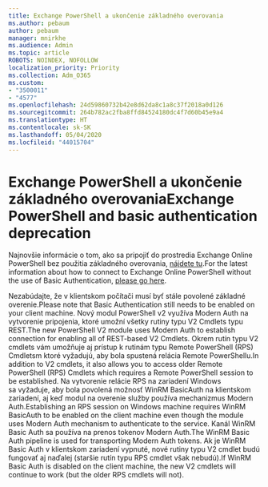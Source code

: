 ```yaml
---
title: Exchange PowerShell a ukončenie základného overovania
ms.author: pebaum
author: pebaum
manager: mnirkhe
ms.audience: Admin
ms.topic: article
ROBOTS: NOINDEX, NOFOLLOW
localization_priority: Priority
ms.collection: Adm_O365
ms.custom:
- "3500011"
- "4577"
ms.openlocfilehash: 24d59860732b42e8d62da8c1a8c37f2018a0d126
ms.sourcegitcommit: 264b782ac2fba8ffd84524180dc4f7d60b45e9a4
ms.translationtype: HT
ms.contentlocale: sk-SK
ms.lasthandoff: 05/04/2020
ms.locfileid: "44015704"
---
```

# <a name="exchange-powershell-and-basic-authentication-deprecation"></a><span data-ttu-id="9b626-102">Exchange PowerShell a ukončenie základného overovania</span><span class="sxs-lookup"><span data-stu-id="9b626-102">Exchange PowerShell and basic authentication deprecation</span></span>

<span data-ttu-id="9b626-103">Najnovšie informácie o tom, ako sa pripojiť do prostredia Exchange Online PowerShell bez použitia základného overovania, [nájdete tu](https://aka.ms/psbasicauth).</span><span class="sxs-lookup"><span data-stu-id="9b626-103">For the latest information about how to connect to Exchange Online PowerShell without the use of Basic Authentication, [please go here](https://aka.ms/psbasicauth).</span></span>

<span data-ttu-id="9b626-104">Nezabúdajte, že v klientskom počítači musí byť stále povolené základné overenie.</span><span class="sxs-lookup"><span data-stu-id="9b626-104">Please note that Basic Authentication still needs to be enabled on your client machine.</span></span>
<span data-ttu-id="9b626-105">Nový modul PowerShell v2 využíva Modern Auth na vytvorenie pripojenia, ktoré umožní všetky rutiny typu V2 Cmdlets typu REST.</span><span class="sxs-lookup"><span data-stu-id="9b626-105">The new PowerShell V2 module uses Modern Auth to establish connection for enabling all of REST-based V2 Cmdlets.</span></span> <span data-ttu-id="9b626-106">Okrem rutín typu V2 cmdlets vám umožňuje aj prístup k rutinám typu Remote PowerShell (RPS) Cmdletsm ktoré vyžadujú, aby bola spustená relácia Remote PowerShellu.</span><span class="sxs-lookup"><span data-stu-id="9b626-106">In addition to V2 cmdlets, it also allows you to access older Remote PowerShell (RPS) Cmdlets which requires a Remote PowerShell session to be established.</span></span> <span data-ttu-id="9b626-107">Na vytvorenie relácie RPS na zariadení Windows sa vyžaduje, aby bola povolená možnosť WinRM BasicAuth na klientskom zariadení, aj keď modul na overenie služby používa mechanizmus Modern Auth.</span><span class="sxs-lookup"><span data-stu-id="9b626-107">Establishing an RPS session on Windows machine requires WinRM BasicAuth to be enabled on the client machine even though the module uses Modern Auth mechanism to authenticate to the service.</span></span> <span data-ttu-id="9b626-108">Kanál WinRM Basic Auth sa používa na prenos tokenov Modern Auth.</span><span class="sxs-lookup"><span data-stu-id="9b626-108">The WinRM Basic Auth pipeline is used for transporting Modern Auth tokens.</span></span> <span data-ttu-id="9b626-109">Ak je WinRM Basic Auth v klientskom zariadení vypnuté, nové rutiny typu V2 cmdlet budú fungovať aj naďalej (staršie rutín typu RPS cmdlet však nebudú).</span><span class="sxs-lookup"><span data-stu-id="9b626-109">If WinRM Basic Auth is disabled on the client machine, the new V2 cmdlets will continue to work (but the older RPS cmdlets will not).</span></span>
